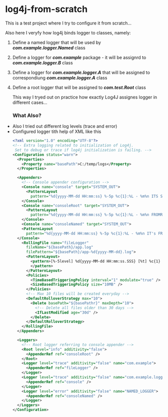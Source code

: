 # log4j-from-scratch
This is a test project where I try to configure it from scratch...

Also here I veryfy how log4j binds logger to classes, namely:
1) Define a named logger that will be used by **_com.example.logger.Named_** class
2) Define a logger for **_com.example_** package - it will be assignrd to **_com.example.logger.B_** class
3) Define a logger for **_com.example.logger.A_** that will be assigned to correspondiung **_com.example.logger.A_** class
4) Define a root logger that will be assigned to **_com.test.Root_** class

   This way I tryed out on practice how exactly Log4J assignes logger in different cases...


   ### What Also?
* Also I tried out different log levels (trace and error)
* Configured logger tith help of XML like this
  ```xml
  <?xml version="1.0" encoding="UTF-8"?>
  <!-- Extra logging related to initialization of Log4j.
   Set to debug or trace if log4j initialization is failing. -->
  <Configuration status="warn">
    <Properties>
      <Property name="basePath">C:/temp/logs</Property>
    </Properties>
  
    <Appenders>
      <!-- Console appender configuration -->
      <Console name="console" target="SYSTEM_OUT">
        <PatternLayout
          pattern="%d{yyyy-MM-dd HH:mm:ss} %-5p %c{1}:%L - %m%n ITS SIMPLE CONSOLE" />
      </Console>
      <Console name="consoleRoot" target="SYSTEM_OUT">
        <PatternLayout
          pattern="%d{yyyy-MM-dd HH:mm:ss} %-5p %c{1}:%L - %m%n FROMROOT" />
      </Console>
      <Console name="consoleNamed" target="SYSTEM_OUT">
      <PatternLayout
        pattern="%d{yyyy-MM-dd HH:mm:ss} %-5p %c{1}:%L - %m%n IT's FROMNAMED!!!!" />
    </Console>
      <RollingFile name="fileLogger"
        fileName="${basePath}/app.log"
        filePattern="${basePath}/app-%d{yyyy-MM-dd}.log">
        <PatternLayout>
          <pattern>[%-5level] %d{yyyy-MM-dd HH:mm:ss.SSS} [%t] %c{1} - %msg%n FILE
          </pattern>
        </PatternLayout>
        <Policies>
          <TimeBasedTriggeringPolicy interval="1" modulate="true" />
          <SizeBasedTriggeringPolicy size="10MB" />
        </Policies>
        <!-- Max 10 files will be created everyday -->
        <DefaultRolloverStrategy max="10">
          <Delete basePath="${basePathr}" maxDepth="10">
            <!-- Delete all files older than 30 days -->
            <IfLastModified age="30d" />
          </Delete>
        </DefaultRolloverStrategy>
      </RollingFile>
    </Appenders>
  
    <Loggers>
      <!-- Root logger referring to console appender -->
      <Root level="info" additivity="false">
        <AppenderRef ref="consoleRoot" />
      </Root>
      <Logger level="trace" additivity="false" name="com.example">
        <AppenderRef ref="fileLogger" />
      </Logger>
      <Logger level="trace" additivity="false" name="com.example.logger.A">
        <AppenderRef ref="console" />
      </Logger>
      <Logger level="error" additivity="false" name="NAMED_LOGGER">
        <AppenderRef ref="consoleNamed" />
      </Logger>
    </Loggers>
  </Configuration>
  ```
